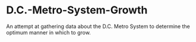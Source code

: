 # D.C.-Metro-System-Growth
An attempt at gathering data about the D.C. Metro System to determine the optimum manner in which to grow. 
